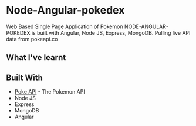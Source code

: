 # Node-Angular-pokedex

Web Based Single Page Application of Pokemon 
NODE-ANGULAR-POKEDEX is built with Angular, Node JS, Express, MongoDB. Pulling live API data from pokeapi.co

## What I've learnt


## Built With
* [Poke API](https://pokeapi.co/) - The Pokemon API
* Node JS
* Express
* MongoDB
* Angular
